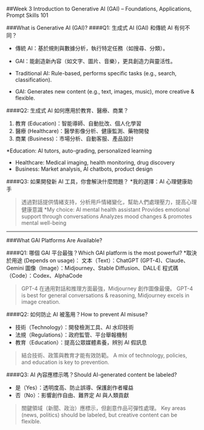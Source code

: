 ##Week 3 Introduction to Generative AI (GAI) – Foundations, Applications, Prompt Skills 101


###What is Generative AI (GAI)?
####Q1: 生成式 AI (GAI) 和傳統 AI 有何不同？
 - 傳統 AI：基於規則與數據分析，執行特定任務（如搜尋、分類）。
 -  GAI：能創造新內容（如文字、圖片、音樂），更具創造力與靈活性。

- Traditional AI: Rule-based, performs specific tasks (e.g., search, classification).
- GAI: Generates new content (e.g., text, images, music), more creative & flexible.

####Q2: 生成式 AI 如何應用於教育、醫療、商業？
1. 教育 (Education)：智能導師、自動批改、個人化學習
2. 醫療 (Healthcare)：醫學影像分析、健康監測、藥物開發
3. 商業 (Business)：市場分析、自動客服、產品設計

*Education: AI tutors, auto-grading, personalized learning
* Healthcare: Medical imaging, health monitoring, drug discovery
* Business: Market analysis, AI chatbots, product design

####Q3: 如果開發新 AI 工具，你會解決什麼問題？
*我的選擇：AI 心理健康助手 
>透過對話提供情緒支持，分析用戶情緒變化，幫助人們處理壓力，提高心理健康意識
*My choice: AI mental health assistant 
>Provides emotional support through conversations
>Analyzes mood changes & promotes mental well-being
---
###What GAI Platforms Are Available?

####Q1: 哪個 GAI 平台最強？Which GAI platform is the most powerful?
*取決於用途 (Depends on usage)：
文本（Text）：ChatGPT (GPT-4)、Claude、Gemini
圖像（Image）：Midjourney、Stable Diffusion、DALL·E
程式碼（Code）：Codex、AlphaCode
>GPT-4 在通用對話和推理方面最強，Midjourney 創作圖像最優。
> GPT-4 is best for general conversations & reasoning, Midjourney excels in image creation.

####Q2: 如何防止 AI 被濫用？How to prevent AI misuse?
* 技術（Technology）：開發檢測工具、AI 水印技術
* 法規（Regulations）：政府監管、平台舉報機制
* 教育（Education）：提高公眾媒體素養，辨別 AI 假訊息

> 結合技術、政策與教育才能有效防範。
> A mix of technology, policies, and education is key to prevention.

####Q3: AI 內容應標示嗎？Should AI-generated content be labeled?
* 是（Yes）：透明度高、防止誤導、保護創作者權益
* 否（No）：影響創作自由、難界定 AI 與人類貢獻

> 關鍵領域（新聞、政治）應標示，但創意作品可彈性處理。
>  Key areas (news, politics) should be labeled, but creative content can be flexible.
